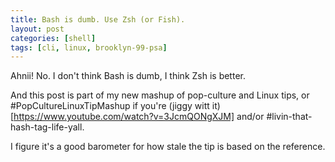 ```yaml
---
title: Bash is dumb. Use Zsh (or Fish).
layout: post
categories: [shell]
tags: [cli, linux, brooklyn-99-psa]
---
```


Ahnii! No. I don't think Bash is dumb, I think Zsh is better.

And this post is part of my new mashup of pop-culture and Linux tips, or #PopCultureLinuxTipMashup if you're (jiggy witt it)[https://www.youtube.com/watch?v=3JcmQONgXJM] and/or #livin-that-hash-tag-life-yall.



I figure it's a good barometer for how stale the tip is based on the reference.




